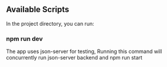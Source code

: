 
## Available Scripts

In the project directory, you can run:


### npm run dev
The app uses json-server for testing, Running this command will concurrently run json-server backend and npm run start


